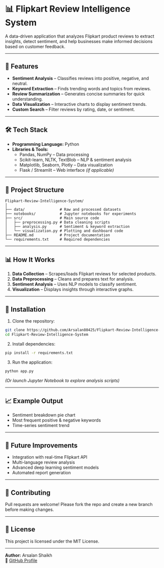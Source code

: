 # 📊 Flipkart Review Intelligence System

A data-driven application that analyzes Flipkart product reviews to extract insights, detect sentiment, and help businesses make informed decisions based on customer feedback.

---

## 🚀 Features

- **Sentiment Analysis** – Classifies reviews into positive, negative, and neutral.
- **Keyword Extraction** – Finds trending words and topics from reviews.
- **Review Summarization** – Generates concise summaries for quick understanding.
- **Data Visualization** – Interactive charts to display sentiment trends.
- **Custom Search** – Filter reviews by rating, date, or sentiment.

---

## 🛠️ Tech Stack

- **Programming Language:** Python
- **Libraries & Tools:**
  - Pandas, NumPy – Data processing
  - Scikit-learn, NLTK, TextBlob – NLP & sentiment analysis
  - Matplotlib, Seaborn, Plotly – Data visualization
  - Flask / Streamlit – Web interface *(if applicable)*

---

## 📂 Project Structure

```
Flipkart-Review-Intelligence-System/
│
├── data/                # Raw and processed datasets
├── notebooks/           # Jupyter notebooks for experiments
├── src/                 # Main source code
│   ├── preprocessing.py # Data cleaning scripts
│   ├── analysis.py      # Sentiment & keyword extraction
│   └── visualization.py # Plotting and dashboard code
├── README.md            # Project documentation
└── requirements.txt     # Required dependencies
```

---

## 📊 How It Works

1. **Data Collection** – Scrapes/loads Flipkart reviews for selected products.
2. **Data Preprocessing** – Cleans and prepares text for analysis.
3. **Sentiment Analysis** – Uses NLP models to classify sentiment.
4. **Visualization** – Displays insights through interactive graphs.

---

## 🔧 Installation

1. Clone the repository:

```bash
git clone https://github.com/Arsalan80425/Flipkart-Review-Intelligence-System.git
cd Flipkart-Review-Intelligence-System
```

2. Install dependencies:

```bash
pip install -r requirements.txt
```

3. Run the application:

```bash
python app.py
```

*(Or launch Jupyter Notebook to explore analysis scripts)*

---

## 📈 Example Output

- Sentiment breakdown pie chart
- Most frequent positive & negative keywords
- Time-series sentiment trend

---

## 📌 Future Improvements

- Integration with real-time Flipkart API
- Multi-language review analysis
- Advanced deep learning sentiment models
- Automated report generation

---

## 🤝 Contributing

Pull requests are welcome! Please fork the repo and create a new branch before making changes.

---

## 📜 License

This project is licensed under the MIT License.

---

**Author:** Arsalan Shaikh\
🔗 [GitHub Profile](https://github.com/Arsalan80425)

